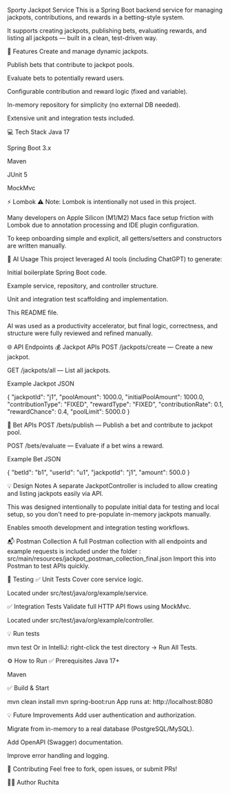 Sporty Jackpot Service
This is a Spring Boot backend service for managing jackpots, contributions, and rewards in a betting-style system.

It supports creating jackpots, publishing bets, evaluating rewards, and listing all jackpots — built in a clean, test-driven way.

🚀 Features
Create and manage dynamic jackpots.

Publish bets that contribute to jackpot pools.

Evaluate bets to potentially reward users.

Configurable contribution and reward logic (fixed and variable).

In-memory repository for simplicity (no external DB needed).

Extensive unit and integration tests included.

💻 Tech Stack
Java 17

Spring Boot 3.x

Maven

JUnit 5

MockMvc

⚡ Lombok
⚠️ Note: Lombok is intentionally not used in this project.

Many developers on Apple Silicon (M1/M2) Macs face setup friction with Lombok due to annotation processing and IDE plugin configuration.

To keep onboarding simple and explicit, all getters/setters and constructors are written manually.

🤖 AI Usage
This project leveraged AI tools (including ChatGPT) to generate:

Initial boilerplate Spring Boot code.

Example service, repository, and controller structure.

Unit and integration test scaffolding and implementation.

This README file.

AI was used as a productivity accelerator, but final logic, correctness, and structure were fully reviewed and refined manually.


🌐 API Endpoints
💰 Jackpot APIs
POST /jackpots/create — Create a new jackpot.

GET /jackpots/all — List all jackpots.

Example Jackpot JSON

{
"jackpotId": "j1",
"poolAmount": 1000.0,
"initialPoolAmount": 1000.0,
"contributionType": "FIXED",
"rewardType": "FIXED",
"contributionRate": 0.1,
"rewardChance": 0.4,
"poolLimit": 5000.0
}

🤑 Bet APIs
POST /bets/publish — Publish a bet and contribute to jackpot pool.

POST /bets/evaluate — Evaluate if a bet wins a reward.

Example Bet JSON

{
"betId": "b1",
"userId": "u1",
"jackpotId": "j1",
"amount": 500.0
}


💡 Design Notes
A separate JackpotController is included to allow creating and listing jackpots easily via API.

This was designed intentionally to populate initial data for testing and local setup, so you don't need to pre-populate in-memory jackpots manually.

Enables smooth development and integration testing workflows.

📬 Postman Collection
A full Postman collection with all endpoints and example requests is included under the folder : 
src/main/resources/jackpot_postman_collection_final.json
Import this into Postman to test APIs quickly.

🧪 Testing
✅ Unit Tests
Cover core service logic.

Located under src/test/java/org/example/service.

✅ Integration Tests
Validate full HTTP API flows using MockMvc.

Located under src/test/java/org/example/controller.

💡 Run tests

mvn test
Or in IntelliJ: right-click the test directory → Run All Tests.

⚙️ How to Run
✅ Prerequisites
Java 17+

Maven

✅ Build & Start

mvn clean install
mvn spring-boot:run
App runs at: http://localhost:8080

💡 Future Improvements
Add user authentication and authorization.

Migrate from in-memory to a real database (PostgreSQL/MySQL).

Add OpenAPI (Swagger) documentation.

Improve error handling and logging.

🤝 Contributing
Feel free to fork, open issues, or submit PRs!

🧑‍💻 Author
Ruchita
